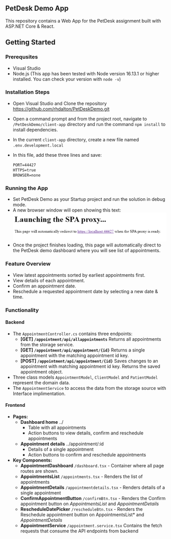 ## PetDesk Demo App

This repository contains a Web App for the PetDesk assignment built with ASP.NET Core & React.



## Getting Started

### Prerequsites

- Visual Studio
- Node.js  (This app has been tested with Node version 16.13.1 or higher installed. You can check your version with `node -v`)

### Installation Steps
- Open Visual Studio and Clone the repository https://github.com/rhdalton/PetDeskDemo.git
- Open a command prompt and from the project root, navigate to `/PetDeskDemo/client-app` directory and run the command `npm install` to install dependencies.
- In the current `client-app` directory, create a new file named `.env.development.local`
- In this file, add these three lines and save:

      PORT=44427
      HTTPS=true
      BROWSER=none

### Running the App
- Set PetDesk Demo as your Startup project and run the solution in debug mode.
- A new browser window will open showing this text:
  ![](https://github.com/rhdalton/PetDeskDemo/blob/master/PetDeskDemo/client-app/src/assets/petdeskdemo1.PNG?raw=true)
- Once the project finishes loading, this page will automatically direct to the PetDesk demo dashboard where you will see list of appointments.

### Feature Overview
- View latest appointments sorted by earliest appointments first.
- View details of each appointment.
- Confirm an appointment date.
- Reschedule a requested appointment date by selecting a new date & time.

### Functionality

#### Backend
- The `AppointmentController.cs` contains three endpoints:
  - **[GET] `/appointment/api/allappointments`** Returns all appointments from the storage service.
  - **[GET] `/appointment/api/appointment/{id}`** Returns a single appointment with the matching appointment id key.
  - **[POST] `/appointment/api/appointment/{id}`** Saves changes to an appointment with matching appointment id key. Returns the saved appointment object.
- Three class models `AppointmentModel`, `ClientModel` and `PatientModel` represent the domain data.
- The `AppointmentService` to access the data from the storage source with Interface implimentation.

#### Frontend

- **Pages:**
  - **Dashboard home** ../
    - Table with all appointments
    - Action buttons to view details, confirm and reschedule appointments
  - **Appointment details** ../appointment/:id
    - Details of a single appointment
    - Action buttons to confirm and reschedule appointments
- **Key Components:**
  - **AppointmentDashboard** `/dashboard.tsx` - Container where all page routes are shown.
  - **AppointmentsList** `/appointments.tsx` - Renders the list of appointments
  - **AppointmentDetails** `/appointmentdetails.tsx` - Renders details of a single appointment
  - **ConfirmAppointmentButton** `/confirmBtn.tsx` - Renders the Confirm appointment button on *AppointmentsList* and *AppointmentDetails*
  - **RescheduleDatePicker** `/rescheduleBtn.tsx` - Renders the Reschedule appointment button on AppointmentsList* and *AppointmentDetails*
  - **AppointmentService** `/appointment.service.tsx` Contains the fetch requests that consume the API endpoints from backend